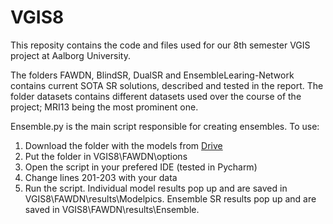 # VGIS8
This reposity contains the code and files used for our 8th semester VGIS project at Aalborg University. 

The folders FAWDN, BlindSR, DualSR and EnsembleLearing-Network contains current SOTA SR solutions, described and tested in the report. 
The folder datasets contains different datasets used over the course of the project; MRI13 being the most prominent one. 

Ensemble.py is the main script responsible for creating ensembles. 
To use:
1. Download the folder with the models from [Drive](https://drive.google.com/drive/folders/1oX7MLvJERDgf1UUrnDb2w33lqfJmmmJf?usp=sharing)
2. Put the folder in VGIS8\FAWDN\options
3. Open the script in your prefered IDE (tested in Pycharm)
4. Change lines 201-203 with your data 
5. Run the script. 
Individual model results pop up and are saved in VGIS8\FAWDN\results\Modelpics.
Ensemble SR results pop up and are saved in VGIS8\FAWDN\results\Ensemble.
